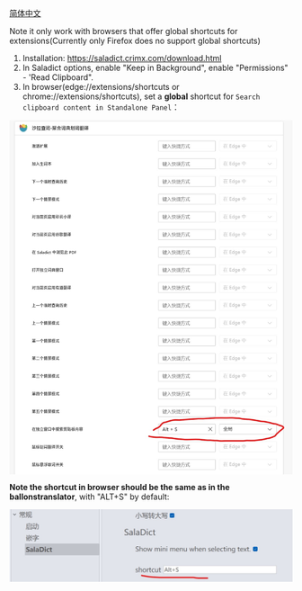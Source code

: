 [简体中文](../saladict_chs.md)

Note it only work with browsers that offer global shortcuts for extensions(Currently only Firefox does no support global shortcuts)

1. Installation: https://saladict.crimx.com/download.html 
2. In Saladict options, enable "Keep in Background", enable "Permissions" - 'Read Clipboard".
3. In browser(edge://extensions/shortcuts or chrome://extensions/shortcuts), set a **global** shortcut for ```Search clipboard content in Standalone Panel```：

<img src="./src/saladictglobalshortcut.jpg" div align=center>

**Note the shortcut in browser should be the same as in the ballonstranslator**, with "ALT+S" by default: 

<img src="./src/saladictglobalshortcut2.jpg" div align=center>
